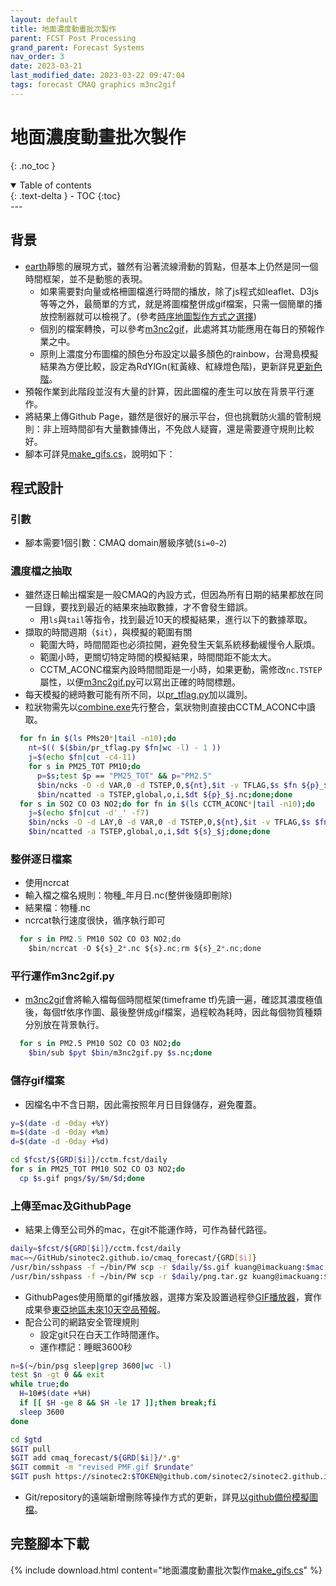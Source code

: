 ```yaml
---
layout: default
title: 地面濃度動畫批次製作
parent: FCST Post Processing
grand_parent: Forecast Systems
nav_order: 3
date: 2023-03-21
last_modified_date: 2023-03-22 09:47:04
tags: forecast CMAQ graphics m3nc2gif
---
```


# 地面濃度動畫批次製作

{: .no_toc }

<details open markdown="block">
  <summary>
    Table of contents
  </summary>
  {: .text-delta }
- TOC
{:toc}
</details>
---

## 背景

- [earth][earth]靜態的展現方式，雖然有沿著流線滑動的質點，但基本上仍然是同一個時間框架，並不是動態的表現。
  - 如果需要對向量或格柵圖檔進行時間的播放，除了js程式如leaflet、D3js等等之外，最簡單的方式，就是將圖檔整併成gif檔案，只需一個簡單的播放控制器就可以檢視了。(參考[時序地圖製作方式之選擇](https://sinotec2.github.io/FAQ/2023/02/07/TSM_select.html))
  - 個別的檔案轉換，可以參考[m3nc2gif][m3nc2gif]，此處將其功能應用在每日的預報作業之中。
  - 原則上濃度分布圖檔的顏色分布設定以最多顏色的rainbow，台灣島模擬結果為方便比較，設定為RdYlGn(紅黃綠、紅綠燈色階)，更新詳見[更新色階](https://sinotec2.github.io/Focus-on-Air-Quality/utilities/Graphics/wrf-python/4.m3nc2gif/#更新色階至rdylgn紅綠燈)。
- 預報作業到此階段並沒有大量的計算，因此圖檔的產生可以放在背景平行運作。
- 將結果上傳Github Page，雖然是很好的展示平台，但也挑戰防火牆的管制規則：非上班時間卻有大量數據傳出，不免啟人疑竇，還是需要遵守規則比較好。
- 腳本可詳見[make_gifs.cs][make_gifs]，說明如下：

## 程式設計

### 引數

- 腳本需要1個引數：CMAQ domain層級序號(`$i=0~2`)

### 濃度檔之抽取

- 雖然逐日輸出檔案是一般CMAQ的內設方式，但因為所有日期的結果都放在同一目錄，要找到最近的結果來抽取數據，才不會發生錯誤。
  - 用`ls`與`tail`等指令，找到最近10天的模擬結果，進行以下的數據萃取。
- 擷取的時間週期（`$it`），與模擬的範圍有關
  - 範圍大時，時間間距也必須拉開，避免發生天氣系統移動緩慢令人厭煩。
  - 範圍小時，更關切特定時間的模擬結果，時間間距不能太大。
  - CCTM_ACONC檔案內設時間間距是一小時，如果更動，需修改`nc.TSTEP`屬性，以便[m3nc2gif.py][m3nc2gif]可以寫出正確的時間標題。
- 每天模擬的總時數可能有所不同，以[pr_tflag.py](../../utilities/netCDF/pr_tflag.md)加以識別。
- 粒狀物需先以[combine.exe](../../GridModels/POST/1.run_combMM_R_DM.md)先行整合，氣狀物則直接由CCTM_ACONC中讀取。

```bash
  for fn in $(ls PMs20*|tail -n10);do
    nt=$(( $($bin/pr_tflag.py $fn|wc -l) - 1 ))
    j=$(echo $fn|cut -c4-11)
    for s in PM25_TOT PM10;do
      p=$s;test $p == "PM25_TOT" && p="PM2.5"
      $bin/ncks -O -d VAR,0 -d TSTEP,0,${nt},$it -v TFLAG,$s $fn ${p}_$j.nc
      $bin/ncatted -a TSTEP,global,o,i,$dt ${p}_$j.nc;done;done
  for s in SO2 CO O3 NO2;do for fn in $(ls CCTM_ACONC*|tail -n10);do
    j=$(echo $fn|cut -d'_' -f7)
    $bin/ncks -O -d LAY,0 -d VAR,0 -d TSTEP,0,${nt},$it -v TFLAG,$s $fn ${s}_$j
    $bin/ncatted -a TSTEP,global,o,i,$dt ${s}_$j;done;done
```

### 整併逐日檔案

- 使用ncrcat
- 輸入檔之檔名規則：物種_年月日.nc(整併後隨即刪除)
- 結果檔：物種.nc
- ncrcat執行速度很快，循序執行即可

```python
  for s in PM2.5 PM10 SO2 CO O3 NO2;do
    $bin/ncrcat -O ${s}_2*.nc ${s}.nc;rm ${s}_2*.nc;done
```

### 平行運作m3nc2gif.py

- [m3nc2gif][m3nc2gif]會將輸入檔每個時間框架(timeframe tf)先讀一遍，確認其濃度極值後，每個tf依序作圖、最後整併成gif檔案，過程較為耗時，因此每個物質種類分別放在背景執行。

```bash
  for s in PM2.5 PM10 SO2 CO O3 NO2;do
    $bin/sub $pyt $bin/m3nc2gif.py $s.nc;done
```

### 儲存gif檔案

- 因檔名中不含日期，因此需按照年月日目錄儲存，避免覆蓋。

```bash
y=$(date -d -0day +%Y)
m=$(date -d -0day +%m)
d=$(date -d -0day +%d)

cd $fcst/${GRD[$i]}/cctm.fcst/daily
for s in PM25_TOT PM10 SO2 CO O3 NO2;do
  cp $s.gif pngs/$y/$m/$d;done
```

### 上傳至mac及GithubPage

- 結果上傳至公司外的mac，在git不能運作時，可作為替代路徑。

```bash
daily=$fcst/${GRD[$i]}/cctm.fcst/daily
mac=~/GitHub/sinotec2.github.io/cmaq_forecast/{GRD[$i]}
/usr/bin/sshpass -f ~/bin/PW scp -r $daily/$s.gif kuang@imackuang:$mac
/usr/bin/sshpass -f ~/bin/PW scp -r $daily/png.tar.gz kuang@imackuang:$mac
```

- GithubPages使用簡單的gif播放器，選擇方案及設置過程參[GIF播放器](../../utilities/Graphics/HTML/gif_player.md)，實作成果參[東亞地區未來10天空品預報](https://sinotec2.github.io/cmaq_forecast/)。
- 配合公司的網路安全管理規則
  - 設定git只在白天工作時間運作。
  - 運作標記：睡眠3600秒

```bash
n=$(~/bin/psg sleep|grep 3600|wc -l)
test $n -gt 0 && exit
while true;do
  H=10#$(date +%H)
  if [[ $H -ge 8 && $H -le 17 ]];then break;fi
  sleep 3600
done

cd $gtd
$GIT pull
$GIT add cmaq_forecast/${GRD[$i]}/*.g*
$GIT commit -m "revised PMF.gif $rundate"
$GIT push https://sinotec2:$TOKEN@github.com/sinotec2/sinotec2.github.io.git master >> ~/bat.log
```

- Git/repository的遠端新增刪除等操作方式的更新，詳見[以github備份模擬圖檔](https://sinotec2.github.io/Focus-on-Air-Quality/ForecastSystem/PostProcess/9.cp_timebar/)。

## 完整腳本下載

{% include download.html content="地面濃度動畫批次製作[make_gifs.cs][make_gifs]" %}

[m3nc2gif]: ../../utilities/Graphics/wrf-python/4.m3nc2gif "m3nc檔案轉GIF之wrf-python程式"
[earth]: <https://sinotec2.github.io/Focus-on-Air-Quality/utilities/Graphics/earth> "earth套件之應用"
[make_gifs]: https://github.com/sinotec2/Focus-on-Air-Quality/blob/main/GridModels/ForecastSystem/make_gifs.cs "地面濃度動畫批次製作腳本"